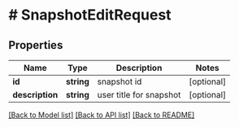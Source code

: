 # # SnapshotEditRequest

## Properties

Name | Type | Description | Notes
------------ | ------------- | ------------- | -------------
**id** | **string** | snapshot id | [optional]
**description** | **string** | user title for snapshot | [optional]

[[Back to Model list]](../../README.md#models) [[Back to API list]](../../README.md#endpoints) [[Back to README]](../../README.md)
